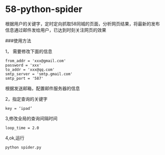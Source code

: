 58-python-spider
================

根据用户的关键字，定时定向抓取58同城的页面，分析网页结果，将最新的发布信息通过邮件发给用户，已达到时刻关注网页的效果


###使用方法

1， 需要修改下面的信息

  	from_addr = 'xxx@gmail.com'
	password = 'xxx'
	to_addr = 'xxx@qq.com'
	smtp_server = 'smtp.gmail.com'
	smtp_port = '587'
	
  根据发送邮箱，配置邮件服务器的信息   
  
2，指定查询的关键字  

	key = ‘ipad’
	
3,修改全局的查询间隔时间

	loop_time = 2.0

4,ok,运行  

	python spider.py
